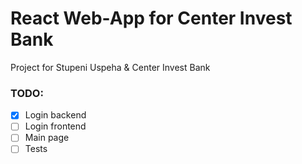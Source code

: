 # React Web-App for Center Invest Bank
Project for Stupeni Uspeha &amp; Center Invest Bank
<br/>
### TODO:
- [X] Login backend
- [ ] Login frontend
- [ ] Main page
- [ ] Tests
